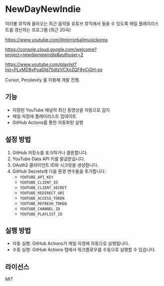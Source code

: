 # NewDayNewIndie

미러볼 뮤직에 올라오는 최근 음악을 유튜브 뮤직에서 들을 수 있도록 매일 플레이리스트를 갱신하는 프로그램 (최근 20곡)

https://www.youtube.com/@mirrorballmusickorea

https://console.cloud.google.com/welcome?project=newdaynewindie&authuser=2

https://www.youtube.com/playlist?list=PLxMD8vPoaDld7SdlzVCXnZQF8yCjGH-xo

Cursor, Perplexity 를 이용해 개발 진행.

## 기능
- 지정된 YouTube 채널의 최신 동영상을 자동으로 감지
- 매일 자정에 플레이리스트 업데이트
- GitHub Actions를 통한 자동화된 실행

## 설정 방법

1. GitHub 저장소를 포크하거나 클론합니다.
2. YouTube Data API 키를 발급받습니다.
3. OAuth2 클라이언트 ID와 시크릿을 생성합니다.
4. GitHub Secrets에 다음 환경 변수들을 추가합니다:
   - `YOUTUBE_API_KEY`
   - `YOUTUBE_CLIENT_ID`
   - `YOUTUBE_CLIENT_SECRET`
   - `YOUTUBE_REDIRECT_URI`
   - `YOUTUBE_ACCESS_TOKEN`
   - `YOUTUBE_REFRESH_TOKEN`
   - `YOUTUBE_CHANNEL_ID`
   - `YOUTUBE_PLAYLIST_ID`

## 실행 방법

- 자동 실행: GitHub Actions가 매일 자정에 자동으로 실행됩니다.
- 수동 실행: GitHub Actions 탭에서 워크플로우를 수동으로 실행할 수 있습니다.

## 라이선스

MIT 